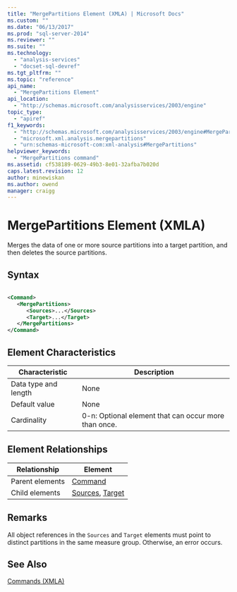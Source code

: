 ```yaml
---
title: "MergePartitions Element (XMLA) | Microsoft Docs"
ms.custom: ""
ms.date: "06/13/2017"
ms.prod: "sql-server-2014"
ms.reviewer: ""
ms.suite: ""
ms.technology: 
  - "analysis-services"
  - "docset-sql-devref"
ms.tgt_pltfrm: ""
ms.topic: "reference"
api_name: 
  - "MergePartitions Element"
api_location: 
  - "http://schemas.microsoft.com/analysisservices/2003/engine"
topic_type: 
  - "apiref"
f1_keywords: 
  - "http://schemas.microsoft.com/analysisservices/2003/engine#MergePartitions"
  - "microsoft.xml.analysis.mergepartitions"
  - "urn:schemas-microsoft-com:xml-analysis#MergePartitions"
helpviewer_keywords: 
  - "MergePartitions command"
ms.assetid: cf538189-0629-49b3-8e01-32afba7b020d
caps.latest.revision: 12
author: minewiskan
ms.author: owend
manager: craigg
---
```

# MergePartitions Element (XMLA)
  Merges the data of one or more source partitions into a target partition, and then deletes the source partitions.  
  
## Syntax  
  
```xml  
  
<Command>  
   <MergePartitions>  
      <Sources>...</Sources>  
      <Target>...</Target>  
   </MergePartitions>  
</Command>  
```  
  
## Element Characteristics  
  
|Characteristic|Description|  
|--------------------|-----------------|  
|Data type and length|None|  
|Default value|None|  
|Cardinality|0-n: Optional element that can occur more than once.|  
  
## Element Relationships  
  
|Relationship|Element|  
|------------------|-------------|  
|Parent elements|[Command](../xml-elements-properties/command-element-xmla.md)|  
|Child elements|[Sources](../xml-elements-properties/sources-element-xmla.md), [Target](../xml-elements-properties/target-element-xmla.md)|  
  
## Remarks  
 All object references in the `Sources` and `Target` elements must point to distinct partitions in the same measure group. Otherwise, an error occurs.  
  
## See Also  
 [Commands &#40;XMLA&#41;](xml-elements-commands.md)  
  
  
